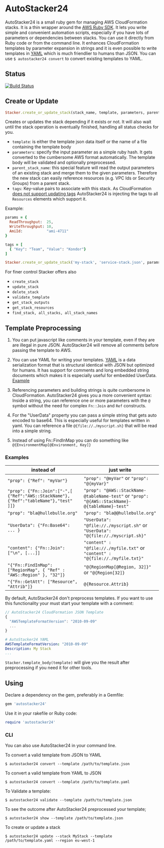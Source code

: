 # AutoStacker24

AutoStacker24 is a small ruby gem for managing AWS CloudFormation stacks.
It is a thin wrapper around the
[AWS Ruby SDK](http://docs.aws.amazon.com/AWSRubySDK/latest/frames.html).
It lets you write simple and convenient automation scripts,
especially if you have lots of parameters or dependencies between stacks.
You can use it directly from Ruby code or from the command line.
It enhances CloudFormation templates by parameter expansion in strings and
it is even possible to write templates in [YAML](examples/yaml-stack.md) which is much friendlier
to humans than JSON. You can use `$ autostacker24 convert` to convert existing templates to YAML.

## Status
[![Build Status](https://travis-ci.org/AutoScout24/autostacker24.svg)](https://travis-ci.org/AutoScout24/autostacker24)

## Create or Update
```ruby
Stacker.create_or_update_stack(stack_name, template, parameters, parent_stack_name = nil, tags = nil)
```
Creates or updates the stack depending if it exists or not.
It will also wait until the stack operation is eventually finished, handling all status checks for you.

  - `template`: is either the template json data itself or the name of a file containing the template body
  - `parameters`: specify the input parameter as a simple ruby hash. It gets converted to the
    cumbersome AWS format automatically.
    The template body will be validated and optionally preprocessed.
  - `parent_stack_name`: this special feature will read the output parameters of an existing stack and
    merge them to the given parameters. Therefore the new stack can easily reference resources
    (e.g. VPC Ids or Security Groups) from a parent stack.
  - `tags`: Key-value pairs to associate with this stack. As CloudFormation [does not support updating tags](http://docs.aws.amazon.com/cli/latest/reference/cloudformation/update-stack.html) AutoStacker24 is injecting the tags to all  `Resources` elements which support it.

Example:

```ruby
params = {
  ReadThroughput:  25,
  WriteThroughput: 10,
  AmiId:           "ami-4711"
}

tags = [
  { "Key": "Team", "Value": "Kondor"}
]

Stacker.create_or_update_stack('my-stack', 'service-stack.json', params, tags)
```

For finer control Stacker offers also

  - `create_stack`
  - `update_stack`
  - `delete_stack`
  - `validate_template`
  - `get_stack_outputs`
  - `get_stack_resources`
  - `find_stack, all_stacks, all_stack_names`

## Template Preprocessing

1. You can put javascript like comments in your template, even if they are are illegal in pure JSON. AutoStacker24 will remove all comments before passing the template to AWS.

2. You can use YAML for writing your templates. [YAML](http://yaml.org/spec/1.2/spec.html) is a data serialization format that is structural identical with JSON but optimized for humans.
It has support for comments and long embedded string documents which makes it is especially useful for embedded UserData.
[Example](examples/yaml-stack.md)

3. Referencing parameters and building strings is quite cumbersome in CloudFormation. AutoStacker24 gives you a more convenient syntax: Inside a string, you can reference one or more parameters with the `@` symbol without the need for complex `Fn::Join` and `Ref` constructs.

4. For the "UserData" property you can pass a simple string that gets  auto encoded to base64. This is especially useful for templates written in yaml. You can reference a file `@{file://./myscript.sh}` that will be read into a simple string.

5. Instead of using Fn::FindInMap you can do something like `@{EnvironmentMap[@Environment, Key]}`

### Examples

  instead of | just write
  ------------- | -------------
  `"prop": {"Ref": "myVar"}` | `"prop": "@myVar"` or `"prop": "@{myVar}"`
  `"prop": {"Fn::Join":["-",[`<br/>`{"Ref":"AWS::StackName"},{"Ref":"tableName"},"test"`<br/>`]]}`|`"prop": "@AWS::StackName-@tableName-test"` or `"prop": "@{AWS::StackName}-@{tableName}-test"`
  `"prop": "bla@hullebulle.org"` | `"prop": "bla@@hullebulle.org"`
  `"UserData": {"Fn:Base64": ... }` | `"UserData": "@file://./myscript.sh"` or `"UserData": "@{file://./myscript.sh}"`
  `"content": {"Fn::Join":["\n", [...]]` | `"content" : "@file://./myfile.txt"` or `"content" : "@{file://./myfile.txt}"`
  `"{"Fn::FindInMap": ["RegionMap", { "Ref" : "AWS::Region" }, "32"]}` | `"@{RegionMap[@Region, 32]}"` or `"@{Region[32]}`
  `"{"Fn::GetAtt": ["Resource", "Attrib"]}` | `@{Resource.Attrib}`

By default, AutoStacker24 don't preprocess templates. If you want to use this functionality your must start your template with a comment:

```javascript
// AutoStacker24 CloudFormation JSON Template
{
  "AWSTemplateFormatVersion": "2010-09-09"
  ...
}
```
```yaml
# AutoStacker24 YAML
AWSTemplateFormatVersion: "2010-09-09"
Description: My Stack
...
```
`Stacker.template_body(template)` will give you the result after preprocessing if you need it for other tools.

## Using

Declare a dependency on the gem, preferably in a Gemfile:

```ruby
gem 'autostacker24'
```
Use it in your rakefile or Ruby code:

```ruby
require 'autostacker24'
```

### CLI

You can also use AutoStacker24 in your command line.

To convert a valid template from JSON to YAML

```
$ autostacker24 convert --template /path/to/template.json
```

To convert a valid template from YAML to JSON

```
$ autostacker24 convert --template /path/to/template.yaml
```

To Validate a template:

```
$ autostacker24 validate --template /path/to/template.json
```

To see the outcome after AutoStacker24 preprocessed your template;

```
$ autostacker24 show --template /path/to/template.json
```

To create or update a stack
```
$ autostacker24 update --stack MyStack --template /path/to/template.yaml --region eu-west-1
```
